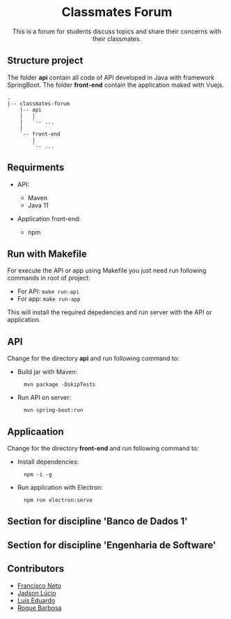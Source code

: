 <div style="text-align: center">
<h1>Classmates Forum</h1>
<p>This is a forum for students discuss topics and share their concerns with their classmates.</p> 
</div>

## Structure project 

The folder **api** contain all code of API developed in Java with framework SpringBoot. The folder **front-end** contain the application maked with Vuejs.

```
.
|-- classmates-forum
    |-- api
    |   |
    |   `-- ...
    |
    `-- front-end 
        | 
        `-- ...
```


## Requirments 
- API:
  - Maven 
  - Java 11

- Application front-end:
  - npm 

## Run with Makefile
For execute the API or app using Makefile you just need run following commands in root of  project:

- For API: ```make run-api```
- For app: ```make run-app```

This will install the required depedencies and run server with the API or application.

## API

Change for the directory **api** and run following command to: 

- Build jar with Maven:
    
        mvn package -DskipTests

- Run API on server:

        mvn spring-boot:run

## Applicaation
Change for the directory **front-end** and run following command to:

- Install dependencies:

        npm -i -g

- Run application with Electron:

        npm run electron:serve

## Section for discipline 'Banco de Dados 1'

## Section for discipline 'Engenharia de Software'

## Contributors 
- [Francisco Neto](https://github.com/vieirafrancisco)
- [Jadson Lúcio](https://github.com/jadsonlucio)
- [Luís Eduardo](https://github.com/luiseduardogfranca)
- [Roque Barbosa](https://github.com/trucopa)
